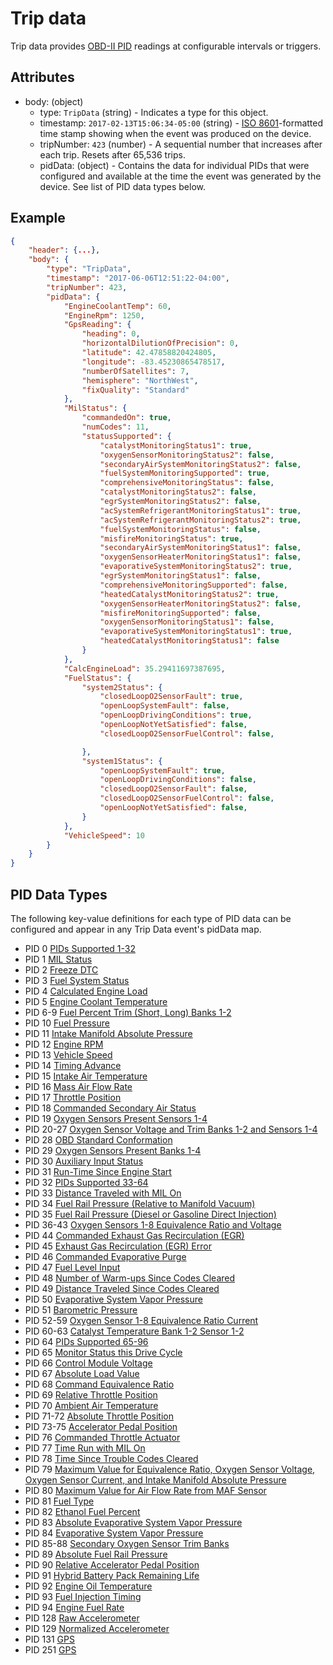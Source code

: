 # Trip data

Trip data provides [OBD-II PID](https://en.wikipedia.org/wiki/OBD-II_PIDs)
readings at  configurable intervals or triggers.

## Attributes
- body: (object)
  - type: `TripData` (string) - Indicates a type for this object.
  - timestamp: `2017-02-13T15:06:34-05:00` (string) - [ISO 8601](https://en.wikipedia.org/wiki/ISO_8601)-formatted time stamp showing when the event was produced on the device.
  - tripNumber: `423` (number) - A sequential number that increases after each trip. Resets after 65,536 trips.
  - pidData: (object) - Contains the data for individual PIDs that were configured and available at the time the event was generated by the device. See list of PID data types below.

## Example

```json
{
    "header": {...},
    "body": {
        "type": "TripData",
        "timestamp": "2017-06-06T12:51:22-04:00",
        "tripNumber": 423,
        "pidData": {
            "EngineCoolantTemp": 60,
            "EngineRpm": 1250,
            "GpsReading": {
                "heading": 0,
                "horizontalDilutionOfPrecision": 0,
                "latitude": 42.47858820424805,
                "longitude": -83.45230865478517,
                "numberOfSatellites": 7,
                "hemisphere": "NorthWest",
                "fixQuality": "Standard"
            },
            "MilStatus": {
                "commandedOn": true,
                "numCodes": 11,
                "statusSupported": {
                    "catalystMonitoringStatus1": true,
                    "oxygenSensorMonitoringStatus2": false,
                    "secondaryAirSystemMonitoringStatus2": false,
                    "fuelSystemMonitoringSupported": true,
                    "comprehensiveMonitoringStatus": false,
                    "catalystMonitoringStatus2": false,
                    "egrSystemMonitoringStatus2": false,
                    "acSystemRefrigerantMonitoringStatus1": true,
                    "acSystemRefrigerantMonitoringStatus2": true,
                    "fuelSystemMonitoringStatus": false,
                    "misfireMonitoringStatus": true,
                    "secondaryAirSystemMonitoringStatus1": false,
                    "oxygenSensorHeaterMonitoringStatus1": false,
                    "evaporativeSystemMonitoringStatus2": true,
                    "egrSystemMonitoringStatus1": false,
                    "comprehensiveMonitoringSupported": false,
                    "heatedCatalystMonitoringStatus2": true,
                    "oxygenSensorHeaterMonitoringStatus2": false,
                    "misfireMonitoringSupported": false,
                    "oxygenSensorMonitoringStatus1": false,
                    "evaporativeSystemMonitoringStatus1": true,
                    "heatedCatalystMonitoringStatus1": false
                }
            },
            "CalcEngineLoad": 35.29411697387695,
            "FuelStatus": {
                "system2Status": {
                    "closedLoopO2SensorFault": true,
                    "openLoopSystemFault": false,
                    "openLoopDrivingConditions": true,
                    "openLoopNotYetSatisfied": false,
                    "closedLoopO2SensorFuelControl": false,

                },
                "system1Status": {
                    "openLoopSystemFault": true,
                    "openLoopDrivingConditions": false,
                    "closedLoopO2SensorFault": false,
                    "closedLoopO2SensorFuelControl": false,
                    "openLoopNotYetSatisfied": false,
                }
            },
            "VehicleSpeed": 10
        }
    }
}
```

## PID Data Types

The following key-value definitions for each type of PID data can be configured
and appear in any Trip Data event's pidData map.

- PID 0 [PIDs Supported 1-32](pid-data.md#pids-supported-1-32)
- PID 1 [MIL Status](pid-data.md#mil-status)
- PID 2 [Freeze DTC](pid-data.md#freeze-dtc)
- PID 3 [Fuel System Status](pid-data.md#fuel-system-status)
- PID 4 [Calculated Engine Load](pid-data.md#calculated-engine-load)
- PID 5 [Engine Coolant Temperature](pid-data.md#engine-coolant-temp)
- PID 6-9 [Fuel Percent Trim (Short, Long) Banks 1-2](pid-data.md#fuel-percent-trim-sl-b1b2)
- PID 10 [Fuel Pressure](pid-data.md#fuel-pressure)
- PID 11 [Intake Manifold Absolute Pressure](pid-data.md#intake-manifold-abs-pressure)
- PID 12 [Engine RPM](pid-data.md#engine-rpm)
- PID 13 [Vehicle Speed](pid-data.md#vehicle-speed)
- PID 14 [Timing Advance](pid-data.md#timing-advance)
- PID 15 [Intake Air Temperature](pid-data.md#intake-air-temp)
- PID 16 [Mass Air Flow Rate](pid-data.md#mass-air-flow-rate)
- PID 17 [Throttle Position](pid-data.md#throttle-position)
- PID 18 [Commanded Secondary Air Status](pid-data.md#commanded-secondary-air-status)
- PID 19 [Oxygen Sensors Present Sensors 1-4](pid-data.md#oxygen-sensors-present-s1-4)
- PID 20-27 [Oxygen Sensor Voltage and Trim Banks 1-2 and Sensors 1-4](pid-data.md#oxygen-sensor-volts-and-trim)
- PID 28 [OBD Standard Conformation](pid-data.md#obd-standard-conformation)
- PID 29 [Oxygen Sensors Present Banks 1-4](pid-data.md#oxygen-sensors-present-banks-1-4)
- PID 30 [Auxiliary Input Status](pid-data.md#auxiliary-input-status)
- PID 31 [Run-Time Since Engine Start](pid-data.md#run-time-since-engine-start)
- PID 32 [PIDs Supported 33-64](pid-data.md#pids-supported-33-64)
- PID 33 [Distance Traveled with MIL On](pid-data.md#distance-traveled-with-mil-on)
- PID 34 [Fuel Rail Pressure (Relative to Manifold Vacuum)](pid-data.md#fuel-rail-pressure-relative-manifold-vacuum)
- PID 35 [Fuel Rail Pressure (Diesel or Gasoline Direct Injection)](pid-data.md#fuel-rail-pressure-diesel-gas-direct-injection)
- PID 36-43 [Oxygen Sensors 1-8 Equivalence Ratio and Voltage](pid-data.md#oxygen-sensor-1-8-equivalence-ratio-voltage)
- PID 44 [Commanded Exhaust Gas Recirculation (EGR)](pid-data.md#commanded-egr)
- PID 45 [Exhaust Gas Recirculation (EGR) Error](pid-data.md#egr-error)
- PID 46 [Commanded Evaporative Purge](pid-data.md#commanded-evap-purge)
- PID 47 [Fuel Level Input](pid-data.md#fuel-level-input)
- PID 48 [Number of Warm-ups Since Codes Cleared](pid-data.md#num-warmups-since-codes-cleared)
- PID 49 [Distance Traveled Since Codes Cleared](pid-data.md#dist-since-codes-cleared)
- PID 50 [Evaporative System Vapor Pressure](pid-data.md#evap-vapor-pressure)
- PID 51 [Barometric Pressure](pid-data.md#barometric-pressure)
- PID 52-59 [Oxygen Sensor 1-8 Equivalence Ratio Current](pid-data.md#oxygen-sensor-1-8-equivalence-ratio-current)
- PID 60-63 [Catalyst Temperature Bank 1-2 Sensor 1-2](pid-data.md#catalyst-temp-bank-sensor)
- PID 64 [PIDs Supported 65-96](pid-data.md#pids-supported-65-96)
- PID 65 [Monitor Status this Drive Cycle](pid-data.md#monitor-status-drive)
- PID 66 [Control Module Voltage](pid-data.md#control-module-voltage)
- PID 67 [Absolute Load Value](pid-data.md#absolute-load-value)
- PID 68 [Command Equivalence Ratio](pid-data.md#command-equivalence-ratio)
- PID 69 [Relative Throttle Position](pid-data.md#relative-throttle-position)
- PID 70 [Ambient Air Temperature](pid-data.md#ambient-air-temp)
- PID 71-72 [Absolute Throttle Position](pid-data.md#absolute-throttle-position)
- PID 73-75 [Accelerator Pedal Position](pid-data.md#accelerator-pedal-position)
- PID 76 [Commanded Throttle Actuator](pid-data.md#commanded-throttle-actuator)
- PID 77 [Time Run with MIL On](pid-data.md#time-run-with-mil-on)
- PID 78 [Time Since Trouble Codes Cleared](pid-data.md#time-since-dtc-cleared)
- PID 79 [Maximum Value for Equivalence Ratio, Oxygen Sensor Voltage, Oxygen Sensor Current, and Intake Manifold Absolute Pressure](pid-data.md#max-er-o2-volts-o2current-intake-abs-pressure)
- PID 80 [Maximum Value for Air Flow Rate from MAF Sensor](pid-data.md#max-of-air-flow-rate-maf)
- PID 81 [Fuel Type](pid-data.md#fuel-type)
- PID 82 [Ethanol Fuel Percent](pid-data.md#ethanol-fuel-percent)
- PID 83 [Absolute Evaporative System Vapor Pressure](pid-data.md#absolute-evap-vapor-pressure)
- PID 84 [Evaporative System Vapor Pressure](pid-data.md#evap-vapor-pressure)
- PID 85-88 [Secondary Oxygen Sensor Trim Banks](pid-data.md#secondary-oxygen-sensor-trim-banks)
- PID 89 [Absolute Fuel Rail Pressure](pid-data.md#absolute-fuel-rail-pressure)
- PID 90 [Relative Accelerator Pedal Position](pid-data.md#relative-accelerator-pedal-position)
- PID 91 [Hybrid Battery Pack Remaining Life](pid-data.md#hybrid-battery-pack-life)
- PID 92 [Engine Oil Temperature](pid-data.md#engine-oil-temp)
- PID 93 [Fuel Injection Timing](pid-data.md#fuel-injection-timing)
- PID 94 [Engine Fuel Rate](pid-data.md#engine-fuel-rate)
- PID 128 [Raw Accelerometer](pid-data.md#raw-accelerometer)
- PID 129 [Normalized Accelerometer](pid-data.md#normalized-accelerometer)
- PID 131 [GPS](pid-data.md#gps)
- PID 251 [GPS](pid-data.md#fuel-level-input-smoothed)
